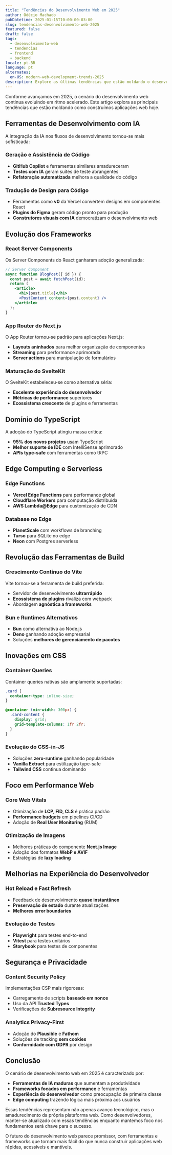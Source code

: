 ```yaml
---
title: "Tendências do Desenvolvimento Web em 2025"
author: Odécio Machado
pubDatetime: 2025-01-15T10:00:00-03:00
slug: tendencias-desenvolvimento-web-2025
featured: false
draft: false
tags:
  - desenvolvimento-web
  - tendencias
  - frontend
  - backend
locale: pt-BR
language: pt
alternates:
  en-US: modern-web-development-trends-2025
description: Explore as últimas tendências que estão moldando o desenvolvimento web em 2025, desde integração com IA até novos frameworks.
---
```


Conforme avançamos em 2025, o cenário do desenvolvimento web continua evoluindo em ritmo acelerado. Este artigo explora as principais tendências que estão moldando como construímos aplicações web hoje.

## Ferramentas de Desenvolvimento com IA

A integração da IA nos fluxos de desenvolvimento tornou-se mais sofisticada:

### Geração e Assistência de Código
- **GitHub Copilot** e ferramentas similares amadureceram
- **Testes com IA** geram suítes de teste abrangentes
- **Refatoração automatizada** melhora a qualidade do código

### Tradução de Design para Código
- Ferramentas como **v0** da Vercel convertem designs em componentes React
- **Plugins do Figma** geram código pronto para produção
- **Construtores visuais com IA** democratizam o desenvolvimento web

## Evolução dos Frameworks

### React Server Components
Os Server Components do React ganharam adoção generalizada:

```jsx
// Server Component
async function BlogPost({ id }) {
  const post = await fetchPost(id);
  return (
    <article>
      <h1>{post.title}</h1>
      <PostContent content={post.content} />
    </article>
  );
}
```

### App Router do Next.js
O App Router tornou-se padrão para aplicações Next.js:
- **Layouts aninhados** para melhor organização de componentes
- **Streaming** para performance aprimorada
- **Server actions** para manipulação de formulários

### Maturação do SvelteKit
O SvelteKit estabeleceu-se como alternativa séria:
- **Excelente experiência do desenvolvedor**
- **Métricas de performance** superiores
- **Ecossistema crescente** de plugins e ferramentas

## Domínio do TypeScript

A adoção do TypeScript atingiu massa crítica:
- **95% dos novos projetos** usam TypeScript
- **Melhor suporte de IDE** com IntelliSense aprimorado
- **APIs type-safe** com ferramentas como tRPC

## Edge Computing e Serverless

### Edge Functions
- **Vercel Edge Functions** para performance global
- **Cloudflare Workers** para computação distribuída
- **AWS Lambda@Edge** para customização de CDN

### Database no Edge
- **PlanetScale** com workflows de branching
- **Turso** para SQLite no edge
- **Neon** com Postgres serverless

## Revolução das Ferramentas de Build

### Crescimento Contínuo do Vite
Vite tornou-se a ferramenta de build preferida:
- Servidor de desenvolvimento **ultrarrápido**
- **Ecossistema de plugins** rivaliza com webpack
- Abordagem **agnóstica a frameworks**

### Bun e Runtimes Alternativos
- **Bun** como alternativa ao Node.js
- **Deno** ganhando adoção empresarial
- Soluções **melhores de gerenciamento de pacotes**

## Inovações em CSS

### Container Queries
Container queries nativas são amplamente suportadas:

```css
.card {
  container-type: inline-size;
}

@container (min-width: 300px) {
  .card-content {
    display: grid;
    grid-template-columns: 1fr 2fr;
  }
}
```

### Evolução do CSS-in-JS
- Soluções **zero-runtime** ganhando popularidade
- **Vanilla Extract** para estilização type-safe
- **Tailwind CSS** continua dominando

## Foco em Performance Web

### Core Web Vitals
- Otimização de **LCP, FID, CLS** é prática padrão
- **Performance budgets** em pipelines CI/CD
- Adoção de **Real User Monitoring** (RUM)

### Otimização de Imagens
- Melhores práticas do componente **Next.js Image**
- Adoção dos formatos **WebP e AVIF**
- Estratégias de **lazy loading**

## Melhorias na Experiência do Desenvolvedor

### Hot Reload e Fast Refresh
- Feedback de desenvolvimento **quase instantâneo**
- **Preservação de estado** durante atualizações
- **Melhores error boundaries**

### Evolução de Testes
- **Playwright** para testes end-to-end
- **Vitest** para testes unitários
- **Storybook** para testes de componentes

## Segurança e Privacidade

### Content Security Policy
Implementações CSP mais rigorosas:
- Carregamento de scripts **baseado em nonce**
- Uso da API **Trusted Types**
- Verificações de **Subresource Integrity**

### Analytics Privacy-First
- Adoção do **Plausible** e **Fathom**
- Soluções de tracking **sem cookies**
- **Conformidade com GDPR** por design

## Conclusão

O cenário de desenvolvimento web em 2025 é caracterizado por:
- **Ferramentas de IA maduras** que aumentam a produtividade
- **Frameworks focados em performance** e ferramentas
- **Experiência do desenvolvedor** como preocupação de primeira classe
- **Edge computing** trazendo lógica mais próxima aos usuários

Essas tendências representam não apenas avanço tecnológico, mas o amadurecimento da própria plataforma web. Como desenvolvedores, manter-se atualizado com essas tendências enquanto mantemos foco nos fundamentos será chave para o sucesso.

O futuro do desenvolvimento web parece promissor, com ferramentas e frameworks que tornam mais fácil do que nunca construir aplicações web rápidas, acessíveis e mantíveis.